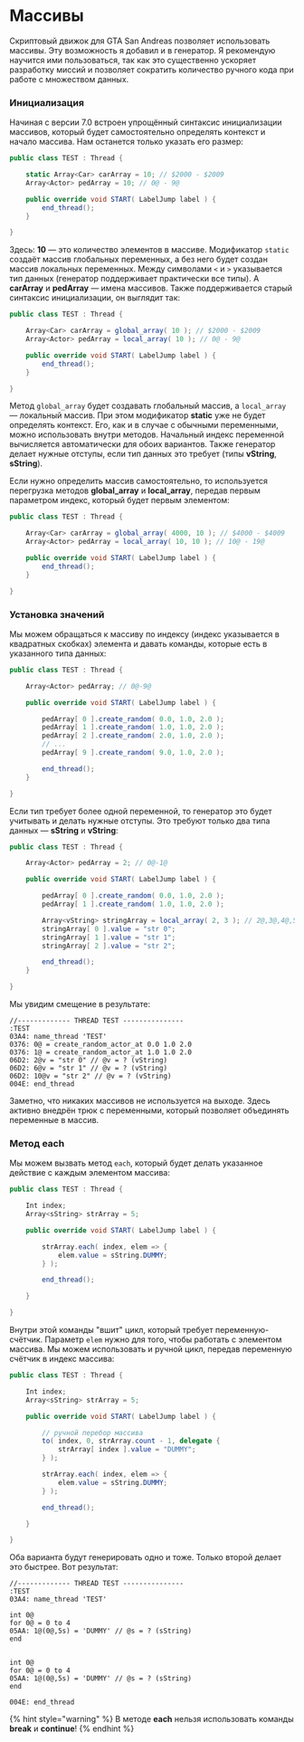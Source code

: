 # Массивы

Скриптовый движок для GTA San Andreas позволяет использовать массивы. Эту возможность я добавил и в генератор. Я рекомендую научится ими пользоваться, так как это существенно ускоряет разработку миссий и позволяет сократить количество ручного кода при работе с множеством данных.

### Инициализация

Начиная с версии 7.0 встроен упрощённый синтаксис инициализации массивов, который будет самостоятельно определять контекст и начало массива. Нам останется только указать его размер:

```csharp
public class TEST : Thread {

    static Array<Car> carArray = 10; // $2000 - $2009
    Array<Actor> pedArray = 10; // 0@ - 9@

    public override void START( LabelJump label ) {
        end_thread();
    }

}
```

Здесь: **10** — это количество элементов в массиве. Модификатор `static` создаёт массив глобальных переменных, а без него будет создан массив локальных переменных. Между символами `<` и `>` указывается тип данных (генератор поддерживает практически все типы). А **carArray** и **pedArray** — имена массивов. Также поддерживается старый синтаксис инициализации, он выглядит так:

```csharp
public class TEST : Thread {

    Array<Car> carArray = global_array( 10 ); // $2000 - $2009
    Array<Actor> pedArray = local_array( 10 ); // 0@ - 9@

    public override void START( LabelJump label ) {
        end_thread();
    }

}
```

Метод `global_array` будет создавать глобальный массив, а `local_array` — локальный массив. При этом модификатор **static** уже не будет определять контекст. Его, как и в случае с обычными переменными, можно использовать внутри методов. Начальный индекс переменной вычисляется автоматически для обоих вариантов. Также генератор делает нужные отступы, если тип данных это требует (типы **vString**, **sString**).

Если нужно определить массив самостоятельно, то используется перегрузка методов **global\_array** и **local\_array**, передав первым параметром индекс, который будет первым элементом:

```csharp
public class TEST : Thread {

    Array<Car> carArray = global_array( 4000, 10 ); // $4000 - $4009
    Array<Actor> pedArray = local_array( 10, 10 ); // 10@ - 19@

    public override void START( LabelJump label ) {
        end_thread();
    }

}
```

### Установка значений

Мы можем обращаться к массиву по индексу (индекс указывается в квадратных скобках) элемента и давать команды, которые есть в указанного типа данных:

```csharp
public class TEST : Thread {

    Array<Actor> pedArray; // 0@-9@

    public override void START( LabelJump label ) {

        pedArray[ 0 ].create_random( 0.0, 1.0, 2.0 );
        pedArray[ 1 ].create_random( 1.0, 1.0, 2.0 );
        pedArray[ 2 ].create_random( 2.0, 1.0, 2.0 );
        // ...
        pedArray[ 9 ].create_random( 9.0, 1.0, 2.0 );

        end_thread();
    }

}
```

Если тип требует более одной переменной, то генератор это будет учитывать и делать нужные отступы. Это требуют только два типа данных — **sString** и **vString**:

```csharp
public class TEST : Thread {

    Array<Actor> pedArray = 2; // 0@-1@

    public override void START( LabelJump label ) {

        pedArray[ 0 ].create_random( 0.0, 1.0, 2.0 );
        pedArray[ 1 ].create_random( 1.0, 1.0, 2.0 );

        Array<vString> stringArray = local_array( 2, 3 ); // 2@,3@,4@,5@    6@,7@,8@,9@    10@,11@,12@,13@
        stringArray[ 0 ].value = "str 0";
        stringArray[ 1 ].value = "str 1";
        stringArray[ 2 ].value = "str 2";

        end_thread();
    }

}
```

Мы увидим смещение в результате:

```
//------------- THREAD TEST ---------------
:TEST
03A4: name_thread 'TEST'
0376: 0@ = create_random_actor_at 0.0 1.0 2.0
0376: 1@ = create_random_actor_at 1.0 1.0 2.0
06D2: 2@v = "str 0" // @v = ? (vString)
06D2: 6@v = "str 1" // @v = ? (vString)
06D2: 10@v = "str 2" // @v = ? (vString)
004E: end_thread
```

Заметно, что никаких массивов не используется на выходе. Здесь активно внедрён трюк с переменными, который позволяет объединять переменные в массив.

### Метод each

Мы можем вызвать метод `each`, который будет делать указанное действие с каждым элементом массива:

```csharp
public class TEST : Thread {

    Int index;
    Array<sString> strArray = 5;

    public override void START( LabelJump label ) {

        strArray.each( index, elem => {
            elem.value = sString.DUMMY;
        } );

        end_thread();

    }

}
```

Внутри этой команды "вшит" цикл, который требует переменную-счётчик. Параметр `elem` нужно для того, чтобы работать с элементом массива. Мы можем использовать и ручной цикл, передав переменную счётчик в индекс массива:

```csharp
public class TEST : Thread {

    Int index;
    Array<sString> strArray = 5;

    public override void START( LabelJump label ) {

        // ручной перебор массива
        to( index, 0, strArray.count - 1, delegate {
            strArray[ index ].value = "DUMMY";
        } );

        strArray.each( index, elem => {
            elem.value = sString.DUMMY;
        } );

        end_thread();

    }

}
```

Оба варианта будут генерировать одно и тоже. Только второй делает это быстрее. Вот результат:

```
//------------- THREAD TEST ---------------
:TEST
03A4: name_thread 'TEST'

int 0@
for 0@ = 0 to 4
05AA: 1@(0@,5s) = 'DUMMY' // @s = ? (sString)
end


int 0@
for 0@ = 0 to 4
05AA: 1@(0@,5s) = 'DUMMY' // @s = ? (sString)
end

004E: end_thread
```

{% hint style="warning" %}
В методе **each** нельзя использовать команды **break** и **continue**!
{% endhint %}


